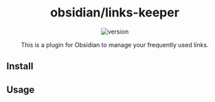 <h1 align="center"> obsidian/links-keeper </h1>

<div align="center">

![version](https://img.shields.io/badge/links--keeper-v0.1.0-yellow)

</div>

<p align="center"> This is a plugin for Obsidian to manage your frequently used links. </p>


## Install

## Usage
